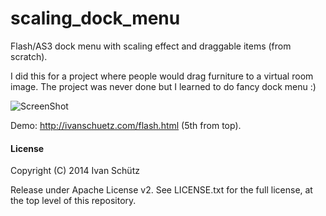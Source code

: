scaling_dock_menu
=================

Flash/AS3 dock menu with scaling effect and draggable items (from scratch).

I did this for a project where people would drag furniture to a virtual room image. The project was never done but I learned to do fancy dock menu :)


![ScreenShot](https://raw.github.com/i-schuetz/scaling_dock_menu/master/screen_dock_menu.png)

Demo: http://ivanschuetz.com/flash.html  (5th from top).






#### License

Copyright (C) 2014 Ivan Schütz

Release under Apache License v2. See LICENSE.txt for the full license, at the top level of this repository.
